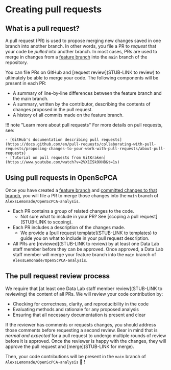 # Creating pull requests

## What is a pull request?

A pull request (PR) is used to propose merging new changes saved in one branch into another branch.
In other words, you file a PR to _request_ that your code be _pulled_ into another branch.
In most cases, PRs are used to merge in changes from a [feature branch](../working-with-git/working-with-branches.md) into the `main` branch of the repository.

You can file PRs on GitHub and [request review](STUB-LINK to review) to ultimately be able to merge your code.
The following components will be present in each PR:

- A summary of line-by-line differences between the feature branch and the main branch.
- A summary, written by the contributor, describing the contents of changes proposed in the pull request.
- A history of all commits made on the feature branch.

!!! note "Learn more about pull requests"
    For more details on pull requests, see:

    - [GitHub's documentation describing pull requests](https://docs.github.com/en/pull-requests/collaborating-with-pull-requests/proposing-changes-to-your-work-with-pull-requests/about-pull-requests)
    - [Tutorial on pull requests from GitKraken](https://www.youtube.com/watch?v=2VX1ISk9XH8&t=1s)

## Using pull requests in OpenScPCA

Once you have created a [feature branch](../working-with-git/working-with-branches.md) and [committed changes to that branch](../working-with-git/making-commits.md), you will file a PR to merge those changes into the `main` branch of `AlexsLemonade/OpenScPCA-analysis`.

- Each PR contains a group of related changes to the code.
    - Not sure what to include in your PR?
    See [scoping a pull request](STUB-LINK to scoping).
- Each PR includes a description of the changes made.
    - We provide a [pull request template](STUB-LINK to templates) to guide you on what to include in your pull request description.
- All PRs are [reviewed](STUB-LINK to review) by at least one Data Lab staff member before they can be approved.
Once approved, a Data Lab staff member will merge your feature branch into the `main` branch of `AlexsLemonade/OpenScPCA-analysis`.

## The pull request review process

We require that [at least one Data Lab staff member review](STUB-LINK to reviewing) the content of all PRs.
We will review your code contribution by:

- Checking for correctness, clarity, and reproducibility in the code
- Evaluating methods and rationale for any proposed analysis
- Ensuring that all necessary documentation is present and clear

If the reviewer has comments or requests changes, you should address those comments before requesting a second review.
Bear in mind that is _normal and expected_ for a pull request to undergo multiple rounds of review before it is approved.
Once the reviewer is happy with the changes, they will approve the pull request and [merge](STUB-LINK for merge).

Then, your code contributions will be present in the `main` branch of `AlexsLemonade/OpenScPCA-analysis` 🎉 !
